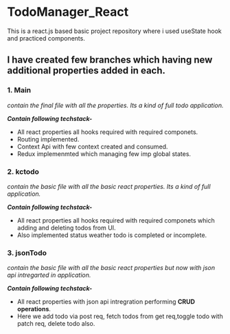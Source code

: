 # TodoManager_React
This is a react.js based basic project repository where i used useState hook and practiced components.
## I have created few branches which having new additional properties added in each.

### 1. Main 
<p><i>contain the final file with all the properties. Its a kind of full todo application.</i></p>
<i><b>Contain following techstack-</b></i>
<ul>
<li>All react properties all hooks required with required componets.</li>
<li>Routing implemented.</li>
<li>Context Api with few context created and consumed.</li>
<li>Redux implemenmted which managing few imp global states.</li>
</ul>

### 2. kctodo 
<p><i>contain the basic file with all the basic react properties. Its a kind of full application.</i></p>
<i><b>Contain following techstack-</b></i>
<ul>
<li>All react properties all hooks required with required componets which adding and deleting todos from UI.</li>
<li>Also implemented status weather todo is completed or incomplete.</li>
</ul>

### 3. jsonTodo
<p><i>contain the basic file with all the basic react properties but now with json api intregarted in application.</i></p>
<i><b>Contain following techstack-</b></i>
<ul>
<li>All react properties with json api intregration performing <b>CRUD operations</b>.</li>
<li>Here we add todo via post req, fetch todos from get req,toggle todo with patch req, delete todo also.</li>
</ul>
